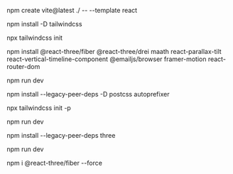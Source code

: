 npm create vite@latest ./ -- --template react

npm install -D tailwindcss

npx tailwindcss init

<!-- npm install --legacy-peer-deps @react-three/fiber @react-three/drei maath react-tilt react-vertical-timeline-component @emailjs/browser framer-motion react-router-dom -->

npm install @react-three/fiber @react-three/drei maath react-parallax-tilt react-vertical-timeline-component @emailjs/browser framer-motion react-router-dom

npm run dev

<!-- STOP! -->

npm install --legacy-peer-deps -D postcss autoprefixer

npx tailwindcss init -p

npm run dev

<!-- STOP! -->

npm install --legacy-peer-deps three

npm run dev

<!-- STOP! -->

<!-- npm uninstall react-tilt --legacy-peer-deps

npm install react-parallax-tilt -->

<!-- npm install @react-three/fiber @react-three/drei maath react-parallax-tilt react-vertical-timeline-component @emailjs/browser framer-motion react-router-dom -->

npm i @react-three/fiber --force
